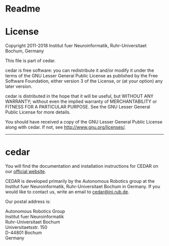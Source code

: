 Readme
======

# License

Copyright 2011-2018 Institut fuer Neuroinformatik, Ruhr-Universitaet Bochum, Germany
 
This file is part of cedar.

cedar is free software: you can redistribute it and/or modify it under the
terms of the GNU Lesser General Public License as published by the Free
Software Foundation, either version 3 of the License, or (at your option) any
later version.

cedar is distributed in the hope that it will be useful, but WITHOUT ANY
WARRANTY; without even the implied warranty of MERCHANTABILITY or FITNESS FOR A
PARTICULAR PURPOSE. See the GNU Lesser General Public License for more details.

You should have received a copy of the GNU Lesser General Public License along
with cedar. If not, see <http://www.gnu.org/licenses/>.

---

# cedar

You will find the documentation and installation instructions for CEDAR on our
[official website](https://cedar.ini.rub.de).

CEDAR is developed primarily by the Autonomous Robotics group at the Institut
fuer Neuroinformatik, Ruhr-Universitaet Bochum in Germany. If you would like to
contact us, write an email to cedar@ini.rub.de.

Our postal address is:

Autonomous Robotics Group  
Institut fuer Neuroinformatik  
Ruhr-Universitaet Bochum  
Universitaetsstr. 150  
D-44801 Bochum  
Germany
